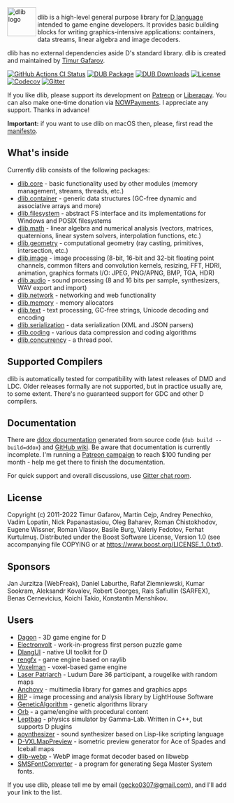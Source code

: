 <img align="left" alt="dlib logo" src="https://github.com/gecko0307/dlib/raw/master/logo/dlib-logo.png" height="66" />

dlib is a high-level general purpose library for [D language](https://dlang.org) intended to game engine developers. It provides basic building blocks for writing graphics-intensive applications: containers, data streams, linear algebra and image decoders. 

dlib has no external dependencies aside D's standard library. dlib is created and maintained by [Timur Gafarov](https://github.com/gecko0307).

[![GitHub Actions CI Status](https://github.com/gecko0307/dlib/workflows/CI/badge.svg)](https://github.com/gecko0307/dlib/actions?query=workflow%3ACI)
[![DUB Package](https://img.shields.io/dub/v/dlib.svg)](https://code.dlang.org/packages/dlib)
[![DUB Downloads](https://img.shields.io/dub/dm/dlib.svg)](https://code.dlang.org/packages/dlib)
[![License](http://img.shields.io/badge/license-boost-blue.svg)](http://www.boost.org/LICENSE_1_0.txt)
[![Codecov](https://codecov.io/gh/gecko0307/dlib/branch/master/graph/badge.svg)](https://codecov.io/gh/gecko0307/dlib)
[![Gitter](https://badges.gitter.im/Join%20Chat.svg)](https://gitter.im/gecko0307/dlib?utm_source=badge&utm_medium=badge&utm_campaign=pr-badge&utm_content=badge)

If you like dlib, please support its development on [Patreon](https://www.patreon.com/gecko0307) or [Liberapay](https://liberapay.com/gecko0307). You can also make one-time donation via [NOWPayments](https://nowpayments.io/donation/gecko0307). I appreciate any support. Thanks in advance!

**Important:** if you want to use dlib on macOS then, please, first read the [manifesto](https://github.com/gecko0307/dlib/wiki/Why-doesn't-dlib-support-macOS).

What's inside
-------------
Currently dlib consists of the following packages:
* [dlib.core](https://gecko0307.github.io/dlib/docs/dlib/core.html) - basic functionality used by other modules (memory management, streams, threads, etc.)
* [dlib.container](https://gecko0307.github.io/dlib/docs/dlib/container.html) - generic data structures (GC-free dynamic and associative arrays and more)
* [dlib.filesystem](https://gecko0307.github.io/dlib/docs/dlib/filesystem.html) - abstract FS interface and its implementations for Windows and POSIX filesystems
* [dlib.math](https://gecko0307.github.io/dlib/docs/dlib/math.html) - linear algebra and numerical analysis (vectors, matrices, quaternions, linear system solvers, interpolation functions, etc.)
* [dlib.geometry](https://gecko0307.github.io/dlib/docs/dlib/geometry.html) - computational geometry (ray casting, primitives, intersection, etc.)
* [dlib.image](https://gecko0307.github.io/dlib/docs/dlib/image.html) - image processing (8-bit, 16-bit and 32-bit floating point channels, common filters and convolution kernels, resizing, FFT, HDRI, animation, graphics formats I/O: JPEG, PNG/APNG, BMP, TGA, HDR)
* [dlib.audio](https://gecko0307.github.io/dlib/docs/dlib/audio.html) - sound processing (8 and 16 bits per sample, synthesizers, WAV export and import)
* [dlib.network](https://gecko0307.github.io/dlib/docs/dlib/network.html) - networking and web functionality
* [dlib.memory](https://gecko0307.github.io/dlib/docs/dlib/memory.html) - memory allocators
* [dlib.text](https://gecko0307.github.io/dlib/docs/dlib/text.html) - text processing, GC-free strings, Unicode decoding and encoding
* [dlib.serialization](https://gecko0307.github.io/dlib/docs/dlib/serialization.html) - data serialization (XML and JSON parsers)
* [dlib.coding](https://gecko0307.github.io/dlib/docs/dlib/coding.html) - various data compression and coding algorithms
* [dlib.concurrency](https://gecko0307.github.io/dlib/docs/dlib/concurrency.html) - a thread pool.

Supported Compilers
-------------------
dlib is automatically tested for compatibility with latest releases of DMD and LDC. Older releases formally are not supported, but in practice usually are, to some extent. There's no guaranteed support for GDC and other D compilers.

Documentation
-------------
There are [ddox documentation](https://gecko0307.github.io/dlib/docs/dlib.html) generated from source code (`dub build --build=ddox`) and [GitHub wiki](https://github.com/gecko0307/dlib/wiki). Be aware that documentation is currently incomplete. I'm running a [Patreon campaign](https://www.patreon.com/gecko0307) to reach $100 funding per month - help me get there to finish the documentation.

For quick support and overall discussions, use [Gitter chat room](https://gitter.im/gecko0307/dlib).

License
-------
Copyright (c) 2011-2022 Timur Gafarov, Martin Cejp, Andrey Penechko, Vadim Lopatin, Nick Papanastasiou, Oleg Baharev, Roman Chistokhodov, Eugene Wissner, Roman Vlasov, Basile Burg, Valeriy Fedotov, Ferhat Kurtulmuş. Distributed under the Boost Software License, Version 1.0 (see accompanying file COPYING or at https://www.boost.org/LICENSE_1_0.txt).

Sponsors
--------
Jan Jurzitza (WebFreak), Daniel Laburthe, Rafał Ziemniewski, Kumar Sookram, Aleksandr Kovalev, Robert Georges, Rais Safiullin (SARFEX), Benas Cernevicius, Koichi Takio, Konstantin Menshikov.

Users
-----
* [Dagon](https://github.com/gecko0307/dagon) - 3D game engine for D
* [Electronvolt](https://github.com/gecko0307/electronvolt) - work-in-progress first person puzzle game
* [DlangUI](https://github.com/buggins/dlangui) - native UI toolkit for D
* [rengfx](https://github.com/xdrie/rengfx) - game engine based on raylib
* [Voxelman](https://github.com/MrSmith33/voxelman) - voxel-based game engine
* [Laser Patriarch](http://ludumdare.com/compo/ludum-dare-36/?action=preview&uid=14310) - Ludum Dare 36 participant, a rougelike with random maps
* [Anchovy](https://github.com/MrSmith33/anchovy) - multimedia library for games and graphics apps
* [RIP](https://github.com/LightHouseSoftware/rip) - image processing and analysis library by LightHouse Software
* [GeneticAlgorithm](https://github.com/Hnatekmar/GeneticAlgorithm) - genetic algorithms library
* [Orb](https://github.com/claudemr/orb) - a game/engine with procedural content
* [Leptbag](https://github.com/thotgamma/LeptbagCpp) - physics simulator by Gamma-Lab. Written in C++, but supports D plugins
* [aoynthesizer](https://github.com/AODQ/aoynthesizer) - sound synthesizer based on Lisp-like scripting language
* [D-VXLMapPreview](https://github.com/rakiru/D-VXLMapPreview) - isometric preview generator for Ace of Spades and Iceball maps
* [dlib-webp](https://github.com/georgy7/dlib-webp) - WebP image format decoder based on libwebp
* [SMSFontConverter](https://github.com/Doom2fan/SMSFontConverter) - a program for generating Sega Master System fonts.

If you use dlib, please tell me by email (gecko0307@gmail.com), and I'll add your link to the list.
